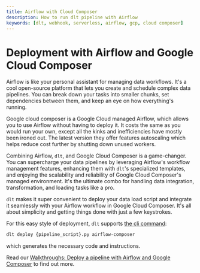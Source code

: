 ```yaml
---
title: Airflow with Cloud Composer
description: How to run dlt pipeline with Airflow
keywords: [dlt, webhook, serverless, airflow, gcp, cloud composer]
---
```


# Deployment with Airflow and Google Cloud Composer

Airflow is like your personal assistant for managing data workflows. It's a cool open-source
platform that lets you create and schedule complex data pipelines. You can break down your tasks
into smaller chunks, set dependencies between them, and keep an eye on how everything's running.

Google cloud composer is a Google Cloud managed Airflow, which allows you to use Airflow without
having to deploy it. It costs the same as you would run your own, except all the kinks and
inefficiencies have mostly been ironed out. The latest version they offer features autoscaling which
helps reduce cost further by shutting down unused workers.

Combining Airflow, `dlt`, and Google Cloud Composer is a game-changer. You can supercharge your data
pipelines by leveraging Airflow's workflow management features, enhancing them with `dlt`'s
specialized templates, and enjoying the scalability and reliability of Google Cloud Composer's
managed environment. It's the ultimate combo for handling data integration, transformation, and
loading tasks like a pro.

`dlt` makes it super convenient to deploy your data load script and integrate it seamlessly with
your Airflow workflow in Google Cloud Composer. It's all about simplicity and getting things done
with just a few keystrokes.

For this easy style of deployment, `dlt` supports
[the cli command](../../../reference/command-line-interface.md#airflow-composer):

```bash
dlt deploy {pipeline_script}.py airflow-composer
```

which generates the necessary code and instructions.

Read our
[Walkthroughs: Deploy a pipeline with Airflow and Google Composer](../../../walkthroughs/deploy-a-pipeline/deploy-with-airflow-composer.md)
to find out more.
